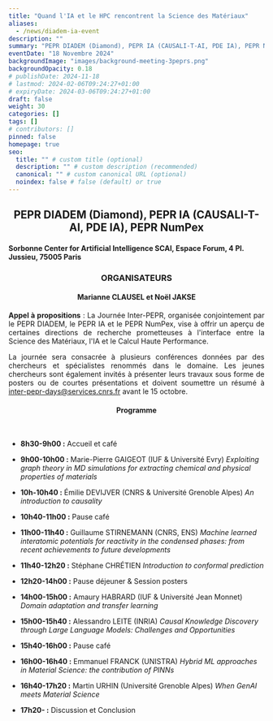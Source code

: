 ```yaml
---
title: "Quand l'IA et le HPC rencontrent la Science des Matériaux"
aliases:
  - /news/diadem-ia-event
description: ""
summary: "PEPR DIADEM (Diamond), PEPR IA (CAUSALI-T-AI, PDE IA), PEPR NumPex"
eventDate: "18 Novembre 2024"
backgroundImage: "images/background-meeting-3peprs.png"
backgroundOpacity: 0.18
# publishDate: 2024-11-18
# lastmod: 2024-02-06T09:24:27+01:00
# expiryDate: 2024-03-06T09:24:27+01:00
draft: false
weight: 30
categories: []
tags: []
# contributors: []
pinned: false
homepage: true
seo:
  title: "" # custom title (optional)
  description: "" # custom description (recommended)
  canonical: "" # custom canonical URL (optional)
  noindex: false # false (default) or true
---
```


<div align="center">

## PEPR DIADEM (Diamond), PEPR IA (CAUSALI-T-AI, PDE IA), PEPR NumPex

</div>

#### Sorbonne Center for Artificial Intelligence SCAI, Espace Forum, 4 Pl. Jussieu, 75005 Paris

<div align="center">

### ORGANISATEURS

#### Marianne CLAUSEL et Noël JAKSE

</div>

<div align="justify">

**Appel à propositions** : La Journée Inter-PEPR, organisée conjointement par le PEPR DIADEM, le PEPR IA et le PEPR NumPex, vise à offrir un aperçu de certaines directions de recherche prometteuses à l'interface entre la Science des Matériaux, l'IA et le Calcul Haute Performance.

La journée sera consacrée à plusieurs conférences données par des chercheurs et spécialistes renommés dans le domaine. Les jeunes chercheurs sont également invités à présenter leurs travaux sous forme de posters ou de courtes présentations et doivent soumettre un résumé à <a href="mailto:inter-pepr-days@services.cnrs.fr">inter-pepr-days@services.cnrs.fr</a> avant le 15 octobre.

</div>

<div align="center">

#### Programme

</div>

<br/>

- **8h30-9h00 :** Accueil et café

- **9h00-10h00 :** Marie-Pierre GAIGEOT (IUF & Université Evry) _Exploiting graph theory in MD simulations for extracting chemical and physical properties of materials_
- **10h-10h40 :** Émilie DEVIJVER (CNRS & Université Grenoble Alpes) _An introduction to causality_

- **10h40-11h00 :** Pause café

- **11h00-11h40 :** Guillaume STIRNEMANN (CNRS, ENS) _Machine learned interatomic potentials for reactivity in the condensed phases: from recent achievements to future developments_
- **11h40-12h20 :** Stéphane CHRÉTIEN _Introduction to conformal prediction_

- **12h20-14h00 :** Pause déjeuner & Session posters

- **14h00-15h00 :** Amaury HABRARD (IUF & Université Jean Monnet) _Domain adaptation and transfer learning_
- **15h00-15h40 :** Alessandro LEITE (INRIA) _Causal Knowledge Discovery through Large Language Models: Challenges and Opportunities_

- **15h40-16h00 :** Pause café

- **16h00-16h40 :** Emmanuel FRANCK (UNISTRA) _Hybrid ML approaches in Material Science: the contribution of PINNs_
- **16h40-17h20 :** Martin URHIN (Université Grenoble Alpes) _When GenAI meets Material Science_
- **17h20- :** Discussion et Conclusion

<br/>
